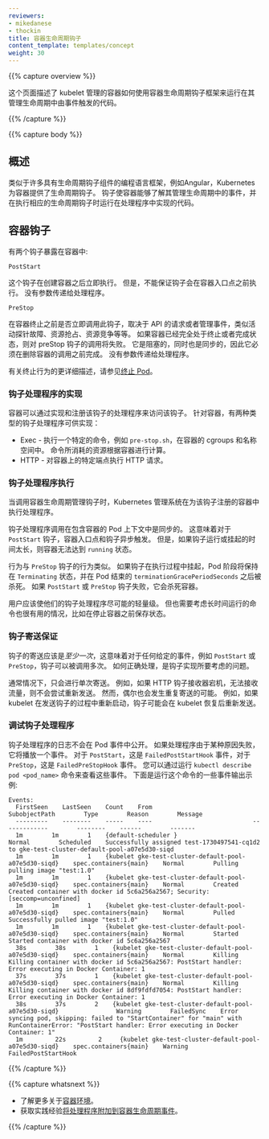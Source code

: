 ```yaml
---
reviewers:
- mikedanese
- thockin
title: 容器生命周期钩子
content_template: templates/concept
weight: 30
---
```


<!--
reviewers:
- mikedanese
- thockin
title: Container Lifecycle Hooks
content_template: templates/concept
weight: 30
-->

{{% capture overview %}}

<!--
This page describes how kubelet managed Containers can use the Container lifecycle hook framework
to run code triggered by events during their management lifecycle.
-->
这个页面描述了 kubelet 管理的容器如何使用容器生命周期钩子框架来运行在其管理生命周期中由事件触发的代码。

{{% /capture %}}


{{% capture body %}}

<!--
## Overview
-->

## 概述

<!--
Analogous to many programming language frameworks that have component lifecycle hooks, such as Angular,
Kubernetes provides Containers with lifecycle hooks.
The hooks enable Containers to be aware of events in their management lifecycle
and run code implemented in a handler when the corresponding lifecycle hook is executed.
-->
类似于许多具有生命周期钩子组件的编程语言框架，例如Angular，Kubernetes为容器提供了生命周期钩子。
钩子使容器能够了解其管理生命周期中的事件，并在执行相应的生命周期钩子时运行在处理程序中实现的代码。

<!--
## Container hooks
-->

## 容器钩子

<!--
There are two hooks that are exposed to Containers:
-->
有两个钩子暴露在容器中:

`PostStart`

<!--
This hook executes immediately after a container is created.
However, there is no guarantee that the hook will execute before the container ENTRYPOINT.
No parameters are passed to the handler.
-->
这个钩子在创建容器之后立即执行。
但是，不能保证钩子会在容器入口点之前执行。
没有参数传递给处理程序。

`PreStop`

<!--
This hook is called immediately before a container is terminated due to an API request or management event such as liveness probe failure, preemption, resource contention and others. A call to the preStop hook fails if the container is already in terminated or completed state.
It is blocking, meaning it is synchronous,
so it must complete before the call to delete the container can be sent.
No parameters are passed to the handler.
-->

在容器终止之前是否立即调用此钩子，取决于 API 的请求或者管理事件，类似活动探针故障、资源抢占、资源竞争等等。 如果容器已经完全处于终止或者完成状态，则对 preStop 钩子的调用将失败。
它是阻塞的，同时也是同步的，因此它必须在删除容器的调用之前完成。
没有参数传递给处理程序。

<!--
A more detailed description of the termination behavior can be found in
[Termination of Pods](/docs/concepts/workloads/pods/pod/#termination-of-pods).
-->
有关终止行为的更详细描述，请参见[终止 Pod](/docs/concepts/workloads/pods/pod/#termination-of-pods)。

<!--
### Hook handler implementations
-->

### 钩子处理程序的实现

<!--
Containers can access a hook by implementing and registering a handler for that hook.
There are two types of hook handlers that can be implemented for Containers:
-->
容器可以通过实现和注册该钩子的处理程序来访问该钩子。
针对容器，有两种类型的钩子处理程序可供实现：

<!--
* Exec - Executes a specific command, such as `pre-stop.sh`, inside the cgroups and namespaces of the Container.
Resources consumed by the command are counted against the Container.
* HTTP - Executes an HTTP request against a specific endpoint on the Container.
-->

* Exec - 执行一个特定的命令，例如 `pre-stop.sh`，在容器的 cgroups 和名称空间中。
命令所消耗的资源根据容器进行计算。
* HTTP - 对容器上的特定端点执行 HTTP 请求。

<!--
### Hook handler execution
-->

### 钩子处理程序执行

<!--
When a Container lifecycle management hook is called,
the Kubernetes management system executes the handler in the Container registered for that hook. 
-->
当调用容器生命周期管理钩子时，Kubernetes 管理系统在为该钩子注册的容器中执行处理程序。

<!--
Hook handler calls are synchronous within the context of the Pod containing the Container.
This means that for a `PostStart` hook,
the Container ENTRYPOINT and hook fire asynchronously.
However, if the hook takes too long to run or hangs,
the Container cannot reach a `running` state.
-->
钩子处理程序调用在包含容器的 Pod 上下文中是同步的。
这意味着对于 `PostStart` 钩子，容器入口点和钩子异步触发。
但是，如果钩子运行或挂起的时间太长，则容器无法达到 `running` 状态。

<!--
The behavior is similar for a `PreStop` hook.
If the hook hangs during execution,
the Pod phase stays in a `Terminating` state and is killed after `terminationGracePeriodSeconds` of pod ends.
If a `PostStart` or `PreStop` hook fails,
it kills the Container.
-->
行为与 `PreStop` 钩子的行为类似。
如果钩子在执行过程中挂起，Pod 阶段将保持在 `Terminating` 状态，并在 Pod 结束的 `terminationGracePeriodSeconds` 之后被杀死。
如果 `PostStart` 或 `PreStop` 钩子失败，它会杀死容器。

<!--
Users should make their hook handlers as lightweight as possible.
There are cases, however, when long running commands make sense,
such as when saving state prior to stopping a Container.
-->
用户应该使他们的钩子处理程序尽可能的轻量级。
但也需要考虑长时间运行的命令也很有用的情况，比如在停止容器之前保存状态。

<!--
### Hook delivery guarantees
-->

### 钩子寄送保证

<!--
Hook delivery is intended to be *at least once*,
which means that a hook may be called multiple times for any given event,
such as for `PostStart` or `PreStop`.
It is up to the hook implementation to handle this correctly.
-->
钩子的寄送应该是*至少一次*，这意味着对于任何给定的事件，例如 `PostStart` 或 `PreStop`，钩子可以被调用多次。
如何正确处理，是钩子实现所要考虑的问题。

<!--
Generally, only single deliveries are made.
If, for example, an HTTP hook receiver is down and is unable to take traffic,
there is no attempt to resend.
In some rare cases, however, double delivery may occur.
For instance, if a kubelet restarts in the middle of sending a hook,
the hook might be resent after the kubelet comes back up.
-->
通常情况下，只会进行单次寄送。
例如，如果 HTTP 钩子接收器宕机，无法接收流量，则不会尝试重新发送。
然而，偶尔也会发生重复寄送的可能。
例如，如果 kubelet 在发送钩子的过程中重新启动，钩子可能会在 kubelet 恢复后重新发送。

<!--
### Debugging Hook handlers
-->

### 调试钩子处理程序

<!--
The logs for a Hook handler are not exposed in Pod events.
If a handler fails for some reason, it broadcasts an event.
For `PostStart`, this is the `FailedPostStartHook` event,
and for `PreStop`, this is the `FailedPreStopHook` event.
You can see these events by running `kubectl describe pod <pod_name>`.
Here is some example output of events from running this command:
-->
钩子处理程序的日志不会在 Pod 事件中公开。
如果处理程序由于某种原因失败，它将播放一个事件。
对于 `PostStart`，这是 `FailedPostStartHook` 事件，对于 `PreStop`，这是 `FailedPreStopHook` 事件。
您可以通过运行 `kubectl describe pod <pod_name>` 命令来查看这些事件。
下面是运行这个命令的一些事件输出示例:

```
Events:
  FirstSeen    LastSeen    Count    From                            SubobjectPath        Type        Reason        Message
  ---------    --------    -----    ----                            -------------        --------    ------        -------
  1m        1m        1    {default-scheduler }                                Normal        Scheduled    Successfully assigned test-1730497541-cq1d2 to gke-test-cluster-default-pool-a07e5d30-siqd
  1m        1m        1    {kubelet gke-test-cluster-default-pool-a07e5d30-siqd}    spec.containers{main}    Normal        Pulling        pulling image "test:1.0"
  1m        1m        1    {kubelet gke-test-cluster-default-pool-a07e5d30-siqd}    spec.containers{main}    Normal        Created        Created container with docker id 5c6a256a2567; Security:[seccomp=unconfined]
  1m        1m        1    {kubelet gke-test-cluster-default-pool-a07e5d30-siqd}    spec.containers{main}    Normal        Pulled        Successfully pulled image "test:1.0"
  1m        1m        1    {kubelet gke-test-cluster-default-pool-a07e5d30-siqd}    spec.containers{main}    Normal        Started        Started container with docker id 5c6a256a2567
  38s        38s        1    {kubelet gke-test-cluster-default-pool-a07e5d30-siqd}    spec.containers{main}    Normal        Killing        Killing container with docker id 5c6a256a2567: PostStart handler: Error executing in Docker Container: 1
  37s        37s        1    {kubelet gke-test-cluster-default-pool-a07e5d30-siqd}    spec.containers{main}    Normal        Killing        Killing container with docker id 8df9fdfd7054: PostStart handler: Error executing in Docker Container: 1
  38s        37s        2    {kubelet gke-test-cluster-default-pool-a07e5d30-siqd}                Warning        FailedSync    Error syncing pod, skipping: failed to "StartContainer" for "main" with RunContainerError: "PostStart handler: Error executing in Docker Container: 1"
  1m         22s         2     {kubelet gke-test-cluster-default-pool-a07e5d30-siqd}    spec.containers{main}    Warning        FailedPostStartHook
```

{{% /capture %}}

{{% capture whatsnext %}}

<!--
* Learn more about the [Container environment](/docs/concepts/containers/container-environment-variables/).
* Get hands-on experience
  [attaching handlers to Container lifecycle events](/docs/tasks/configure-pod-container/attach-handler-lifecycle-event/).
-->

* 了解更多关于[容器环境](/docs/concepts/containers/container-environment-variables/)。
* 获取实践经验[将处理程序附加到容器生命周期事件](/docs/tasks/configure-pod-container/attach-handler-lifecycle-event/)。

{{% /capture %}}
